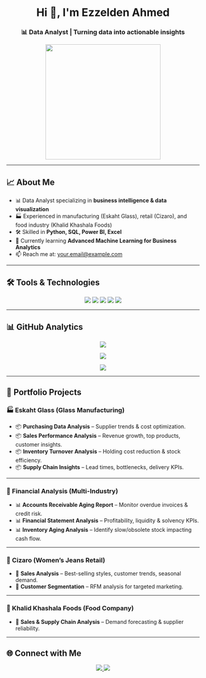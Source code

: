 <h1 align="center">Hi 👋, I'm Ezzelden Ahmed</h1>
<h3 align="center">📊 Data Analyst | Turning data into actionable insights</h3>

<p align="center">
  <img src="https://media.giphy.com/media/26BRv0ThflsHCqDrG/giphy.gif" width="300"/>
</p>

---

## 📈 About Me
- 📊 Data Analyst specializing in **business intelligence & data visualization**
- 🏭 Experienced in manufacturing (Eskaht Glass), retail (Cizaro), and food industry (Khalid Khashala Foods)
- 🛠 Skilled in **Python, SQL, Power BI, Excel**
- 🌱 Currently learning **Advanced Machine Learning for Business Analytics**
- 📫 Reach me at: [your.email@example.com](mailto:your.email@example.com)

---

## 🛠 Tools & Technologies
<p align="center">
  <img src="https://img.shields.io/badge/Python-3776AB?style=for-the-badge&logo=python&logoColor=white"/>
  <img src="https://img.shields.io/badge/SQL-4479A1?style=for-the-badge&logo=mysql&logoColor=white"/>
  <img src="https://img.shields.io/badge/Power%20BI-F2C811?style=for-the-badge&logo=powerbi&logoColor=black"/>
  <img src="https://img.shields.io/badge/Excel-217346?style=for-the-badge&logo=microsoft-excel&logoColor=white"/>
  <img src="https://img.shields.io/badge/Tableau-E97627?style=for-the-badge&logo=tableau&logoColor=white"/>
</p>

---

## 📊 GitHub Analytics
<p align="center">
  <img src="https://github-readme-stats.vercel.app/api?username=ezzelden&show_icons=true&theme=radical&count_private=true&hide=issues"/>
</p>

<p align="center">
  <img src="https://github-readme-stats.vercel.app/api/top-langs/?username=ezzelden&layout=compact&theme=radical&langs_count=8"/>
</p>

<p align="center">
  <img src="https://github-readme-activity-graph.vercel.app/graph?username=ezzelden&theme=radical"/>
</p>

---

## 📂 Portfolio Projects

### 🏭 Eskaht Glass (Glass Manufacturing)
- 📦 **Purchasing Data Analysis** – Supplier trends & cost optimization.  
- 📦 **Sales Performance Analysis** – Revenue growth, top products, customer insights.  
- 📦 **Inventory Turnover Analysis** – Holding cost reduction & stock efficiency.  
- 📦 **Supply Chain Insights** – Lead times, bottlenecks, delivery KPIs.

---

### 💸 Financial Analysis (Multi-Industry)
- 📊 **Accounts Receivable Aging Report** – Monitor overdue invoices & credit risk.  
- 📊 **Financial Statement Analysis** – Profitability, liquidity & solvency KPIs.  
- 📊 **Inventory Aging Analysis** – Identify slow/obsolete stock impacting cash flow.

---

### 👗 Cizaro (Women’s Jeans Retail)
- 👖 **Sales Analysis** – Best-selling styles, customer trends, seasonal demand.  
- 👖 **Customer Segmentation** – RFM analysis for targeted marketing.

---

### 🍴 Khalid Khashala Foods (Food Company)
- 🥘 **Sales & Supply Chain Analysis** – Demand forecasting & supplier reliability.

---

## 🌐 Connect with Me
<p align="center">
  <a href="https://www.linkedin.com/in/YOUR-LINKEDIN" target="_blank">
    <img src="https://img.shields.io/badge/LinkedIn-0A66C2?style=for-the-badge&logo=linkedin&logoColor=white"/>
  </a>
  <a href="mailto:your.email@example.com">
    <img src="https://img.shields.io/badge/Email-D14836?style=for-the-badge&logo=gmail&logoColor=white"/>
  </a>
</p>

